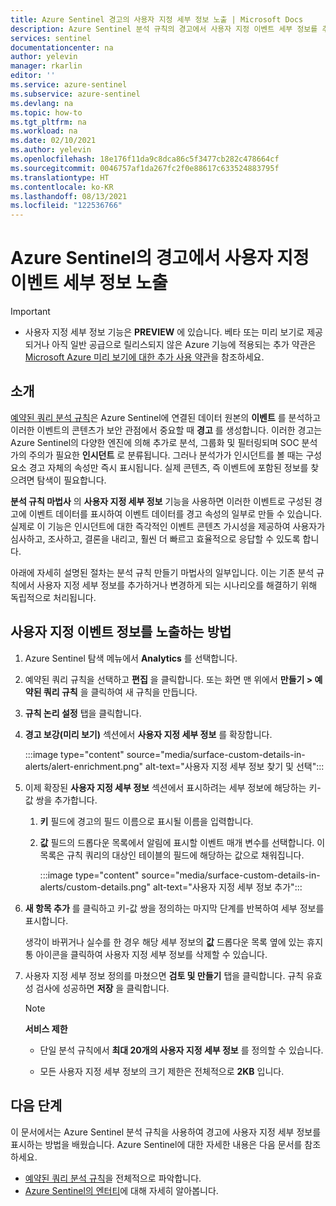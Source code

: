 ```yaml
---
title: Azure Sentinel 경고의 사용자 지정 세부 정보 노출 | Microsoft Docs
description: Azure Sentinel 분석 규칙의 경고에서 사용자 지정 이벤트 세부 정보를 추출하고 노출하여 더 나은 전체 인시던트 정보를 확인합니다.
services: sentinel
documentationcenter: na
author: yelevin
manager: rkarlin
editor: ''
ms.service: azure-sentinel
ms.subservice: azure-sentinel
ms.devlang: na
ms.topic: how-to
ms.tgt_pltfrm: na
ms.workload: na
ms.date: 02/10/2021
ms.author: yelevin
ms.openlocfilehash: 18e176f11da9c8dca86c5f3477cb282c478664cf
ms.sourcegitcommit: 0046757af1da267fc2f0e88617c633524883795f
ms.translationtype: HT
ms.contentlocale: ko-KR
ms.lasthandoff: 08/13/2021
ms.locfileid: "122536766"
---
```

# <a name="surface-custom-event-details-in-alerts-in-azure-sentinel"></a>Azure Sentinel의 경고에서 사용자 지정 이벤트 세부 정보 노출 

> [!IMPORTANT]
>
> - 사용자 지정 세부 정보 기능은 **PREVIEW** 에 있습니다. 베타 또는 미리 보기로 제공되거나 아직 일반 공급으로 릴리스되지 않은 Azure 기능에 적용되는 추가 약관은 [Microsoft Azure 미리 보기에 대한 추가 사용 약관](https://azure.microsoft.com/support/legal/preview-supplemental-terms/)을 참조하세요.

## <a name="introduction"></a>소개

[예약된 쿼리 분석 규칙](detect-threats-custom.md)은 Azure Sentinel에 연결된 데이터 원본의 **이벤트** 를 분석하고 이러한 이벤트의 콘텐츠가 보안 관점에서 중요할 때 **경고** 를 생성합니다. 이러한 경고는 Azure Sentinel의 다양한 엔진에 의해 추가로 분석, 그룹화 및 필터링되며 SOC 분석가의 주의가 필요한 **인시던트** 로 분류됩니다. 그러나 분석가가 인시던트를 볼 때는 구성 요소 경고 자체의 속성만 즉시 표시됩니다. 실제 콘텐츠, 즉 이벤트에 포함된 정보를 찾으려면 탐색이 필요합니다.

**분석 규칙 마법사** 의 **사용자 지정 세부 정보** 기능을 사용하면 이러한 이벤트로 구성된 경고에 이벤트 데이터를 표시하여 이벤트 데이터를 경고 속성의 일부로 만들 수 있습니다. 실제로 이 기능은 인시던트에 대한 즉각적인 이벤트 콘텐츠 가시성을 제공하여 사용자가 심사하고, 조사하고, 결론을 내리고, 훨씬 더 빠르고 효율적으로 응답할 수 있도록 합니다.

아래에 자세히 설명된 절차는 분석 규칙 만들기 마법사의 일부입니다. 이는 기존 분석 규칙에서 사용자 지정 세부 정보를 추가하거나 변경하게 되는 시나리오를 해결하기 위해 독립적으로 처리됩니다.

## <a name="how-to-surface-custom-event-details"></a>사용자 지정 이벤트 정보를 노출하는 방법

1. Azure Sentinel 탐색 메뉴에서 **Analytics** 를 선택합니다.

1. 예약된 쿼리 규칙을 선택하고 **편집** 을 클릭합니다. 또는 화면 맨 위에서 **만들기 > 예약된 쿼리 규칙** 을 클릭하여 새 규칙을 만듭니다.

1. **규칙 논리 설정** 탭을 클릭합니다.

1. **경고 보강(미리 보기)** 섹션에서 **사용자 지정 세부 정보** 를 확장합니다.

    :::image type="content" source="media/surface-custom-details-in-alerts/alert-enrichment.png" alt-text="사용자 지정 세부 정보 찾기 및 선택":::

1. 이제 확장된 **사용자 지정 세부 정보** 섹션에서 표시하려는 세부 정보에 해당하는 키-값 쌍을 추가합니다.

    1. **키** 필드에 경고의 필드 이름으로 표시될 이름을 입력합니다.

    1. **값** 필드의 드롭다운 목록에서 알림에 표시할 이벤트 매개 변수를 선택합니다. 이 목록은 규칙 쿼리의 대상인 테이블의 필드에 해당하는 값으로 채워집니다.
    
        :::image type="content" source="media/surface-custom-details-in-alerts/custom-details.png" alt-text="사용자 지정 세부 정보 추가":::

1. **새 항목 추가** 를 클릭하고 키-값 쌍을 정의하는 마지막 단계를 반복하여 세부 정보를 표시합니다. 

    생각이 바뀌거나 실수를 한 경우 해당 세부 정보의 **값** 드롭다운 목록 옆에 있는 휴지통 아이콘을 클릭하여 사용자 지정 세부 정보를 삭제할 수 있습니다.

1. 사용자 지정 세부 정보 정의를 마쳤으면 **검토 및 만들기** 탭을 클릭합니다. 규칙 유효성 검사에 성공하면 **저장** 을 클릭합니다.

    > [!NOTE]
    > 
    > **서비스 제한**
    > - 단일 분석 규칙에서 **최대 20개의 사용자 지정 세부 정보** 를 정의할 수 있습니다.
    >
    > - 모든 사용자 지정 세부 정보의 크기 제한은 전체적으로 **2KB** 입니다.

## <a name="next-steps"></a>다음 단계
이 문서에서는 Azure Sentinel 분석 규칙을 사용하여 경고에 사용자 지정 세부 정보를 표시하는 방법을 배웠습니다. Azure Sentinel에 대한 자세한 내용은 다음 문서를 참조하세요.
- [예약된 쿼리 분석 규칙](detect-threats-custom.md)을 전체적으로 파악합니다.
- [Azure Sentinel의 엔터티](entities-in-azure-sentinel.md)에 대해 자세히 알아봅니다.
